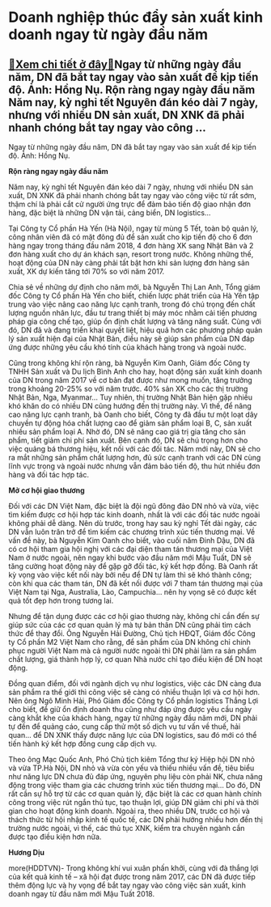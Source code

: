 Doanh nghiệp thúc đẩy sản xuất kinh doanh ngay từ ngày đầu năm
==============================================================

[:gift:Xem chi tiết ở đây:gift:](https://hddtvn.com/doanh-nghiep-thuc-day-san-xuat-kinh-doanh-ngay-tu-ngay-dau-nam/)Ngay từ những ngày đầu năm, DN đã bắt tay ngay vào sản xuất để kịp tiến độ. Ảnh: Hồng Nụ​​​. Rộn ràng ngay ngày đầu năm Năm nay, kỳ nghỉ tết Nguyên đán kéo dài 7 ngày, nhưng với nhiều DN sản xuất, DN XNK đã phải nhanh chóng bắt tay ngay vào công …
-------------------------------------------------------------------------------------------------------------------------------------------------------------------------------------------------------------------------------------------------------







 






 Ngay từ những ngày đầu năm, DN đã bắt tay ngay vào sản xuất để kịp tiến độ. Ảnh: Hồng Nụ​​​. 


**Rộn ràng ngay ngày đầu năm**


Năm nay, kỳ nghỉ tết Nguyên đán kéo dài 7 ngày, nhưng với nhiều DN sản xuất, DN XNK đã phải nhanh chóng bắt tay ngay vào công việc từ rất sớm, thậm chí là phải cắt cử người ứng trực để đảm bảo tiến độ giao nhận đơn hàng, đặc biệt là những DN vận tải, cảng biển, DN logistics… 


Tại Công ty Cổ phần Hà Yến (Hà Nội), ngay từ mùng 5 Tết, toàn bộ quản lý, công nhân viên đã có mặt đông đủ để sản xuất cho kịp tiến độ cho 6 đơn hàng ngay trong tháng đầu năm 2018, 4 đơn hàng XK sang Nhật Bản và 2 đơn hàng xuất cho dự án khách sạn, resort trong nước. Không những thế, hoạt động của DN này càng phải tất bật hơn khi sản lượng đơn hàng sản xuất, XK dự kiến tăng tới 70% so với năm 2017.


Chia sẻ về những dự định cho năm mới, bà Nguyễn Thị Lan Anh, Tổng giám đốc Công ty Cổ phần Hà Yến cho biết, chiến lược phát triển của Hà Yến tập trung vào việc nâng cao năng lực cạnh tranh, trong đó chú trọng đến chất lượng nguồn nhân lực, đầu tư trang thiết bị máy móc nhằm cải tiến phương pháp gia công chế tạo, giúp ổn định chất lượng và tăng năng suất. Cùng với đó, DN đã và đang triển khai quyết liệt, hiệu quả hơn các phương pháp quản lý sản xuất hiện đại của Nhật Bản, điều này sẽ giúp sản phẩm của DN đáp ứng được những yêu cầu khó tính của khách hàng trong và ngoài nước.


Cũng trong không khí rộn ràng, bà Nguyễn Kim Oanh, Giám đốc Công ty TNHH Sản xuất và Du lịch Bình Anh cho hay, hoạt động sản xuất kinh doanh của DN trong năm 2017 về cơ bản đạt được như mong muốn, tăng trưởng trong khoảng 20-25% so với năm trước. 40% sản XK cho các thị trường Nhật Bản, Nga, Myanmar… Tuy nhiên, thị trường Nhật Bản hiện gặp nhiều khó khăn do có nhiều DN cũng hướng đến thị trường này. Vì thế, để nâng cao năng lực cạnh tranh, bà Oanh cho biết, Công ty đã đầu tư một loạt dây chuyền tự động hóa chất lượng cao để giảm sản phẩm loại B, C, sản xuất nhiều sản phẩm loại A. Nhờ đó, DN sẽ nâng cao giá trị gia tăng cho sản phẩm, tiết giảm chi phí sản xuất. Bên cạnh đó, DN sẽ chú trọng hơn cho việc quảng bá thương hiệu, kết nối với các đối tác. Năm mới này, DN sẽ cho ra mắt những sản phẩm chất lượng hơn, đủ sức cạnh tranh với các DN cùng lĩnh vực trong và ngoài nước nhưng vẫn đảm bảo tiến độ, thu hút nhiều đơn hàng và đối tác hợp tác.


**Mở cơ hội giao thương**


Đối với các DN Việt Nam, đặc biệt là đội ngũ đông đảo DN nhỏ và vừa, việc tìm kiếm được cơ hội hợp tác kinh doanh, nhất là với các đối tác nước ngoài không phải dễ dàng. Nên dù trước, trong hay sau kỳ nghỉ Tết dài ngày, các DN vẫn luôn trăn trở để tìm kiếm các chương trình xúc tiến thương mại. Về vấn đề này, bà Nguyễn Kim Oanh cho biết, vào cuối năm Đinh Dậu, DN đã có cơ hội tham gia hội nghị với các đại diện tham tán thương mại của Việt Nam ở nước ngoài, nên ngay khi bước vào đầu năm mới Mậu Tuất, DN sẽ tăng cường hoạt động này để gặp gỡ đối tác, ký kết hợp đồng. Bà Oanh rất kỳ vọng vào việc kết nối này bởi nếu để DN tự làm thì sẽ khó thành công; còn khi qua các tham tán, DN đã kết nối được với 7 tham tán thương mại của Việt Nam tại Nga, Australia, Lào, Campuchia… nên hy vọng sẽ có được kết quả tốt đẹp hơn trong tương lai.


Nhưng để tận dụng được các cơ hội giao thương này, không chỉ cần đến sự giúp sức của các cơ quan quản lý mà tự bản thân DN cũng phải tìm cách thức để thay đổi. Ông Nguyễn Hải Đường, Chủ tịch HĐQT, Giám đốc Công ty Cổ phần M2 Việt Nam cho rằng, để sản phẩm của DN không chỉ chinh phục người Việt Nam mà cả người nước ngoài thì DN phải làm ra sản phẩm chất lượng, giá thành hợp lý, cơ quan Nhà nước chỉ tạo điều kiện để DN hoạt động.


Đồng quan điểm, đối với ngành dịch vụ như logistics, việc các DN càng đưa sản phẩm ra thế giới thì công việc sẽ càng có nhiều thuận lợi và cơ hội hơn. Nên ông Ngô Minh Hải, Phó Giám đốc Công ty Cổ phần logistics Thắng Lợi cho biết, để giữ ổn định doanh thu cũng như đáp ứng được yêu cầu ngày càng khắt khe của khách hàng, ngay từ những ngày đầu năm mới, DN phải tự đến để quảng cáo, cung cấp thử một số dịch vụ tư vấn về thuế, hải quan… để DN XNK thấy được năng lực của DN logistics, sau đó mới có thể tiến hành ký kết hợp đồng cung cấp dịch vụ.


Theo ông Mạc Quốc Anh, Phó Chủ tịch kiêm Tổng thư ký Hiệp hội DN nhỏ và vừa TP.Hà Nội, DN nhỏ và vừa còn yếu và thiếu nhiều vấn đề, tiêu biểu như năng lực DN chưa đủ đáp ứng, nguyên phụ liệu còn phải NK, chưa năng động trong việc tham gia các chương trình xúc tiến thương mại… Do đó, DN rất cần sự hỗ trợ từ các cơ quan quản lý, đặc biệt là các cơ quan hành chính công trong việc rút ngắn thủ tục, tạo thuận lợi, giúp DN giảm chi phí và thời gian cho hoạt động kinh doanh. Ngoài ra, theo nhiều DN, trước cơ hội và thách thức từ hội nhập kinh tế quốc tế, các DN phải hướng nhiều hơn đến thị trường nước ngoài, vì thế, các thủ tục XNK, kiểm tra chuyên ngành cần được tạo điều kiện hơn nữa.






**Hương Dịu**



more(HDDTVN)- Trong không khí vui xuân phấn khởi, cùng với đà thắng lợi của kết quả kinh tế – xã hội đạt được trong năm 2017, các DN đã được tiếp thêm động lực và hy vọng để bắt tay ngay vào công việc sản xuất, kinh doanh ngay từ đầu năm mới Mậu Tuất 2018.

